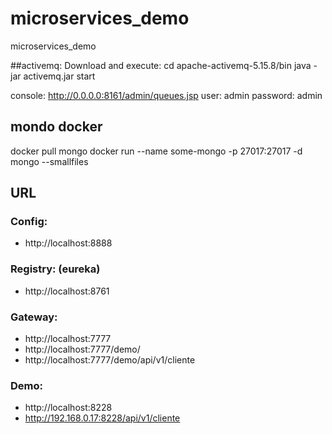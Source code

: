 
# microservices_demo
microservices_demo

##activemq:
Download and execute:
cd apache-activemq-5.15.8/bin
java -jar activemq.jar start

console: http://0.0.0.0:8161/admin/queues.jsp
user: admin
password: admin

## mondo docker 
docker pull mongo
docker run --name some-mongo -p 27017:27017 -d mongo --smallfiles

## URL

### Config:
* http://localhost:8888

### Registry: (eureka)
* http://localhost:8761

### Gateway:
* http://localhost:7777
* http://localhost:7777/demo/
* http://localhost:7777/demo/api/v1/cliente


### Demo:
* http://localhost:8228
* http://192.168.0.17:8228/api/v1/cliente


